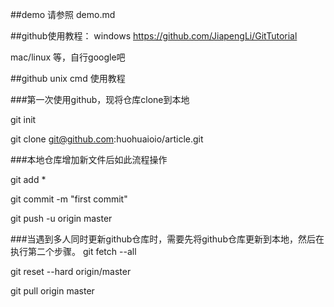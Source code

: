 ##demo 请参照 demo.md

##github使用教程：
windows https://github.com/JiapengLi/GitTutorial 

mac/linux 等，自行google吧

##github unix cmd 使用教程

###第一次使用github，现将仓库clone到本地

git init 

git clone git@github.com:huohuaioio/article.git

###本地仓库增加新文件后如此流程操作

git add *

git commit -m "first commit"

git push -u origin master

###当遇到多人同时更新github仓库时，需要先将github仓库更新到本地，然后在执行第二个步骤。
git fetch --all

git reset --hard origin/master

git pull origin master